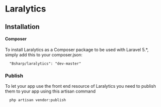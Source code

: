 # Laralytics

## Installation

#### Composer

To install Laralytics as a Composer package to be used with Laravel 5.*, simply add this to your composer.json:

```
  "Bsharp/laralytics": "dev-master"
```

### Publish

To let your app use the front end resource of Laralytics you need to publish them to your app using this artisan command

```
  php artisan vendor:publish
```
